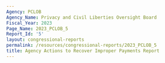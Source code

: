 ```yaml
---
Agency: PCLOB
Agency_Name: Privacy and Civil Liberties Oversight Board
Fiscal_Year: 2023
Page_Name: 2023_PCLOB_5
Report_Id: '5'
layout: congressional-reports
permalink: /resources/congressional-reports/2023_PCLOB_5
title: Agency Actions to Recover Improper Payments Report
---
```

